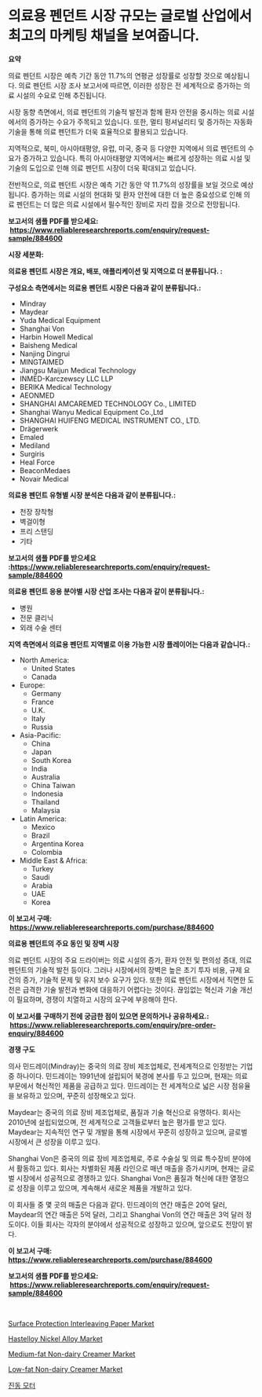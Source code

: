 <p><h1>의료용 펜던트 시장 규모는 글로벌 산업에서 최고의 마케팅 채널을 보여줍니다.</h1></p><p><strong>요약</strong></p>
<p><p>의료 펜던트 시장은 예측 기간 동안 11.7%의 연평균 성장률로 성장할 것으로 예상됩니다. 의료 펜던트 시장 조사 보고서에 따르면, 이러한 성장은 전 세계적으로 증가하는 의료 시설의 수요로 인해 추진됩니다. </p><p>시장 동향 측면에서, 의료 펜던트의 기술적 발전과 함께 환자 안전을 중시하는 의료 시설에서의 증가하는 수요가 주목되고 있습니다. 또한, 멀티 펑셔널리티 및 증가하는 자동화 기술을 통해 의료 펜던트가 더욱 효율적으로 활용되고 있습니다.</p><p>지역적으로, 북미, 아시아태평양, 유럽, 미국, 중국 등 다양한 지역에서 의료 펜던트의 수요가 증가하고 있습니다. 특히 아시아태평양 지역에서는 빠르게 성장하는 의료 시설 및 기술의 도입으로 인해 의료 펜던트 시장이 더욱 확대되고 있습니다.</p><p>전반적으로, 의료 펜던트 시장은 예측 기간 동안 약 11.7%의 성장률을 보일 것으로 예상됩니다. 증가하는 의료 시설의 현대화 및 환자 안전에 대한 더 높은 중요성으로 인해 의료 펜던트는 더 많은 의료 시설에서 필수적인 장비로 자리 잡을 것으로 전망됩니다.</p></p>
<p><strong>보고서의 샘플 PDF를 받으세요: &nbsp;<a href="https://www.reliableresearchreports.com/enquiry/request-sample/884600">https://www.reliableresearchreports.com/enquiry/request-sample/884600</a></strong></p>
<p><strong>시장 세분화:</strong></p>
<p><strong> 의료용 펜던트 시장은 개요, 배포, 애플리케이션 및 지역으로 더 분류됩니다. :</strong></p>
<p><strong>구성요소 측면에서는 의료용 펜던트 시장은 다음과 같이 분류됩니다.:</strong></p>
<p><ul><li>Mindray</li><li>Maydear</li><li>Yuda Medical Equipment</li><li>Shanghai Von</li><li>Harbin Howell Medical</li><li>Baisheng Medical</li><li>Nanjing Dingrui</li><li>MINGTAIMED</li><li>Jiangsu Maijun Medical Technology</li><li>INMED-Karczewscy LLC LLP</li><li>BERIKA Medical Technology</li><li>AEONMED</li><li>SHANGHAI AMCAREMED TECHNOLOGY Co., LIMITED</li><li>Shanghai Wanyu Medical Equipment Co.,Ltd</li><li>SHANGHAI HUIFENG MEDICAL INSTRUMENT CO., LTD.</li><li>Drägerwerk</li><li>Emaled</li><li>Mediland</li><li>Surgiris</li><li>Heal Force</li><li>BeaconMedaes</li><li>Novair Medical</li></ul></p>
<p><strong> 의료용 펜던트 유형별 시장 분석은 다음과 같이 분류됩니다.:</strong></p>
<p><ul><li>천장 장착형</li><li>벽걸이형</li><li>프리 스탠딩</li><li>기타</li></ul></p>
<p><strong>보고서의 샘플 PDF를 받으세요 :<a href="https://www.reliableresearchreports.com/enquiry/request-sample/884600">https://www.reliableresearchreports.com/enquiry/request-sample/884600</a></strong></p>
<p><strong> 의료용 펜던트 응용 분야별 시장 산업 조사는 다음과 같이 분류됩니다.:</strong></p>
<p><ul><li>병원</li><li>전문 클리닉</li><li>외래 수술 센터</li></ul></p>
<p><strong>지역 측면에서 의료용 펜던트 지역별로 이용 가능한 시장 플레이어는 다음과 같습니다.:</strong></p>
<p><ul>
    <li>
        North America:
        <ul>
            <li>United States</li>
            <li>Canada</li>
        </ul>
    </li>
    <li>
        Europe:
        <ul>
            <li>Germany</li>
            <li>France</li>
            <li>U.K.</li>
            <li>Italy</li>
            <li>Russia</li>
        </ul>
    </li>
    <li>
        Asia-Pacific:
        <ul>
            <li>China</li>
            <li>Japan</li>
            <li>South Korea</li>
            <li>India</li>
            <li>Australia</li>
            <li>China Taiwan</li>
            <li>Indonesia</li>
            <li>Thailand</li>
            <li>Malaysia</li>
        </ul>
    </li>
    <li>
        Latin America:
        <ul>
            <li>Mexico</li>
            <li>Brazil</li>
            <li>Argentina Korea</li>
            <li>Colombia</li>
        </ul>
    </li>
    <li>
        Middle East & Africa:
        <ul>
            <li>Turkey</li>
            <li>Saudi</li>
            <li>Arabia</li>
            <li>UAE</li>
            <li>Korea</li>
        </ul>
    </li>
    </ul></p>
<p><strong>이 보고서 구매: &nbsp;<a href="https://www.reliableresearchreports.com/purchase/884600">https://www.reliableresearchreports.com/purchase/884600</a></strong></p>
<p><strong>의료용 펜던트의 주요 동인 및 장벽 시장</strong></p>
<p><p>의료 펜던트 시장의 주요 드라이버는 의료 시설의 증가, 환자 안전 및 편의성 증대, 의료 펜던트의 기술적 발전 등이다. 그러나 시장에서의 장벽은 높은 초기 투자 비용, 규제 요건의 증가, 기술적 문제 및 유지 보수 요구가 있다. 또한 의료 펜던트 시장에서 직면한 도전은 급격한 기술 발전과 변화에 대응하기 어렵다는 것이다. 끊임없는 혁신과 기술 개선이 필요하며, 경쟁이 치열하고 시장의 요구에 부응해야 한다.</p></p>
<p><strong>이 보고서를 구매하기 전에 궁금한 점이 있으면 문의하거나 공유하세요.: &nbsp;<a href="https://www.reliableresearchreports.com/enquiry/pre-order-enquiry/884600">https://www.reliableresearchreports.com/enquiry/pre-order-enquiry/884600</a></strong></p>
<p><strong>경쟁 구도</strong></p>
<p><p>의사 민드레이(Mindray)는 중국의 의료 장비 제조업체로, 전세계적으로 인정받는 기업 중 하나이다. 민드레이는 1991년에 설립되어 북경에 본사를 두고 있으며, 현재는 의료 부문에서 혁신적인 제품을 공급하고 있다. 민드레이는 전 세계적으로 넓은 시장 점유율을 보유하고 있으며, 꾸준히 성장해오고 있다.</p><p>Maydear는 중국의 의료 장비 제조업체로, 품질과 기술 혁신으로 유명하다. 회사는 2010년에 설립되었으며, 전 세계적으로 고객들로부터 높은 평가를 받고 있다. Maydear는 지속적인 연구 및 개발을 통해 시장에서 꾸준히 성장하고 있으며, 글로벌 시장에서 큰 성장을 이루고 있다.</p><p>Shanghai Von은 중국의 의료 장비 제조업체로, 주로 수술실 및 의료 특수장비 분야에서 활동하고 있다. 회사는 차별화된 제품 라인으로 매년 매출을 증가시키며, 현재는 글로벌 시장에서 성공적으로 경쟁하고 있다. Shanghai Von은 품질과 혁신에 대한 열정으로 성장을 이루고 있으며, 계속해서 새로운 제품을 개발하고 있다.</p><p>이 회사들 중 몇 곳의 매출은 다음과 같다. 민드레이의 연간 매출은 20억 달러, Maydear의 연간 매출은 5억 달러, 그리고 Shanghai Von의 연간 매출은 3억 달러 정도이다. 이들 회사는 각자의 분야에서 성공적으로 성장하고 있으며, 앞으로도 전망이 밝다.</p></p>
<p><strong>이 보고서 구매: &nbsp; <a href="https://www.reliableresearchreports.com/purchase/884600">https://www.reliableresearchreports.com/purchase/884600</a></strong></p>
<p><strong>보고서의 샘플 PDF를 받으세요: &nbsp;<a href="https://www.reliableresearchreports.com/enquiry/request-sample/884600">https://www.reliableresearchreports.com/enquiry/request-sample/884600</a></strong><strong></strong></p>
<p>&nbsp;</p>
<p><p><a href="https://issuu.com/reportprime-2/docs/surface-protection-interleaving-paper-market-size-">Surface Protection Interleaving Paper Market</a></p><p><a href="https://github.com/prosalinda88/Market-Research-Report-List-3/blob/main/hastelloy-nickel-alloy-market.md">Hastelloy Nickel Alloy Market</a></p><p><a href="https://view.publitas.com/reportprime-1/medium-fat-non-dairy-creamer-market-analysis-and-market-size-global-industry-overview-market-segmentation-and-forecast-2024-to-2031/">Medium-fat Non-dairy Creamer Market</a></p><p><a href="https://view.publitas.com/reportprime-1/global-low-fat-non-dairy-creamer-market-by-types-applications-and-major-players-with-regional-growth-rate-analysis-and-development-situation-from-2024-to-2031/">Low-fat Non-dairy Creamer Market</a></p><p><a href="https://github.com/jntpkh496620/Market-Research-Report-List-1/blob/main/22945831332.md">진동 모터</a></p></p>
